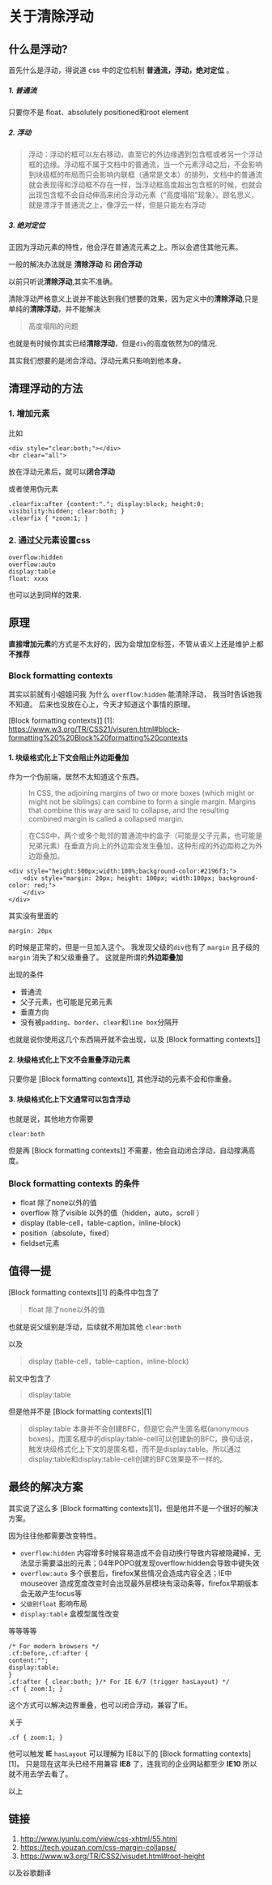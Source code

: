 # 关于清除浮动

## 什么是浮动?

首先什么是浮动，得说道 css 中的定位机制 **普通流，浮动，绝对定位** 。


##### 1. 普通流

只要你不是 float、absolutely positioned和root element 

##### 2. 浮动

> 浮动：浮动的框可以左右移动，直至它的外边缘遇到包含框或者另一个浮动框的边缘。浮动框不属于文档中的普通流，当一个元素浮动之后，不会影响到块级框的布局而只会影响内联框（通常是文本）的排列，文档中的普通流就会表现得和浮动框不存在一样，当浮动框高度超出包含框的时候，也就会出现包含框不会自动伸高来闭合浮动元素（“高度塌陷”现象）。顾名思义，就是漂浮于普通流之上，像浮云一样，但是只能左右浮动
##### 3. 绝对定位


正因为浮动元素的特性，他会浮在普通流元素之上。所以会遮住其他元素。

一般的解决办法就是 **清除浮动** 和  **闭合浮动** 

以前只听说**清除浮动**,其实不准确。

清除浮动严格意义上说并不能达到我们想要的效果，因为定义中的**清除浮动**,只是单纯的**清除浮动**，并不能解决

> 高度塌陷的问题

也就是有时候你其实已经**清除浮动**，但是`div`的高度依然为0的情况.

其实我们想要的是闭合浮动。浮动元素只影响到他本身。

## 清理浮动的方法

### 1. 增加元素

比如

```
<div style="clear:both;"></div>
<br clear="all">
```
放在浮动元素后，就可以**闭合浮动**

或者使用伪元素

```
.clearfix:after {content:"."; display:block; height:0; visibility:hidden; clear:both; }
.clearfix { *zoom:1; }
```

### 2. 通过父元素设置css

```
overflow:hidden
overflow:auto
display:table
float: xxxx 
```

也可以达到同样的效果.

## 原理

**直接增加元素**的方式是不太好的，因为会增加空标签，不管从语义上还是维护上都**不推荐**

###  Block formatting contexts

其实以前就有小姐姐问我 为什么 `overflow:hidden` 能清除浮动， 我当时告诉她我不知道。 后来也没放在心上，今天才知道这个事情的原理。

[Block formatting contexts][1](块级格式化上下文)
[1]: https://www.w3.org/TR/CSS21/visuren.html#block-formatting%20%20Block%20formatting%20contexts

#### 1. 块级格式化上下文会阻止外边距叠加

作为一个伪前端，居然不太知道这个东西。

> In CSS, the adjoining margins of two or more boxes (which might or might not be siblings) can combine to form a single margin. Margins that combine this way are said to collapse, and the resulting combined margin is called a collapsed margin.

> 在CSS中，两个或多个毗邻的普通流中的盒子（可能是父子元素，也可能是兄弟元素）在垂直方向上的外边距会发生叠加，这种形成的外边距称之为外边距叠加。

```
<div style="height:500px;width:100%;background-color:#2196f3;">
    <div style="margin: 20px; height: 100px; width:100px; background-color: red;">
    </div>
</div>
```

其实没有里面的
```
margin: 20px
```
的时候是正常的，但是一旦加入这个。 我发现父级的`div`也有了 `margin` 且子级的 `margin` 消失了和父级重叠了。
这就是所谓的**外边距叠加**

出现的条件

- 普通流
- 父子元素，也可能是兄弟元素
- 垂直方向
- 没有被`padding`、`border`、`clear`和`line box`分隔开

也就是说你使用这几个东西隔开就不会出现，以及 [Block formatting contexts][1](块级格式化上下文)

#### 2. 块级格式化上下文不会重叠浮动元素

只要你是 [Block formatting contexts][1](块级格式化上下文), 其他浮动的元素不会和你重叠。

#### 3. 块级格式化上下文通常可以包含浮动

也就是说，其他地方你需要 
```
clear:both
```

但是再  [Block formatting contexts][1](块级格式化上下文) 不需要，他会自动闭合浮动，自动撑满高度。

###  Block formatting contexts 的条件

- float 除了none以外的值 
- overflow 除了visible 以外的值（hidden，auto，scroll ） 
- display (table-cell，table-caption，inline-block) 
- position（absolute，fixed） 
- fieldset元素

## 值得一提

 [Block formatting contexts][1] 的条件中包含了 
 
 > float 除了none以外的值 
 
 也就是说父级别是浮动，后续就不用加其他 `clear:both`
 
 以及
 
 > display (table-cell，table-caption，inline-block) 
 
 前文中包含了
 
 > display:table
 
 但是他并不是 [Block formatting contexts][1]
 
 > display:table 本身并不会创建BFC，但是它会产生匿名框(anonymous boxes)，而匿名框中的display:table-cell可以创建新的BFC，换句话说，触发块级格式化上下文的是匿名框，而不是display:table。所以通过display:table和display:table-cell创建的BFC效果是不一样的。
 
## 最终的解决方案

其实说了这么多 [Block formatting contexts][1]，但是他并不是一个很好的解决方案。

因为往往他都需要改变特性。

- `overflow:hidden` 内容增多时候容易造成不会自动换行导致内容被隐藏掉，无法显示需要溢出的元素；04年POPO就发现overflow:hidden会导致中键失效
- `overflow:auto` 多个嵌套后，firefox某些情况会造成内容全选；IE中 mouseover 造成宽度改变时会出现最外层模块有滚动条等，firefox早期版本会无故产生focus等
- `父级别float` 影响布局
- `display:table` 盒模型属性改变

等等等等

```
/* For modern browsers */
.cf:before,.cf:after {
content:"";
display:table;
}
.cf:after { clear:both; }/* For IE 6/7 (trigger hasLayout) */
.cf { zoom:1; }
```

这个方式可以解决边界重叠，也可以闭合浮动，兼容了IE。

关于 

```
.cf { zoom:1; }
```

他可以触发 **IE** `hasLayout` 可以理解为 IE8以下的 [Block formatting contexts][1]。 只是现在这年头已经不用兼容 **IE8** 了，连我司的企业网站都至少 **IE10** 所以就不用去学去看了。

以上


## 链接

1. http://www.iyunlu.com/view/css-xhtml/55.html
2. https://tech.youzan.com/css-margin-collapse/
3. https://www.w3.org/TR/CSS2/visudet.html#root-height

以及谷歌翻译
 

